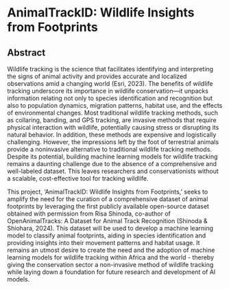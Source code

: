 # AnimalTrackID: Wildlife Insights from Footprints

## Abstract
Wildlife tracking is the science that facilitates identifying and interpreting the signs of animal activity and provides accurate and localized observations amid a changing world (Esri, 2023). The benefits of wildlife tracking underscore its importance in wildlife conservation—it unpacks information relating not only to species identification and recognition but also to population dynamics, migration patterns, habitat use, and the effects of environmental changes. Most traditional wildlife tracking methods, such as collaring, banding, and GPS tracking, are invasive methods that require physical interaction with wildlife, potentially causing stress or disrupting its natural behavior. In addition, these methods are expensive and logistically challenging. However, the impressions left by the foot of terrestrial animals provide a noninvasive alternative to traditional wildlife tracking methods. Despite its potential, building machine learning models for wildlife tracking remains a daunting challenge due to the absence of a comprehensive and well-labeled dataset. This leaves researchers and conservationists without a scalable, cost-effective tool for tracking wildlife.

This project, ‘AnimalTrackID: Wildlife Insights from Footprints,’ seeks to amplify the need for the curation of a comprehensive dataset of animal footprints by leveraging the first publicly available open-source dataset obtained with permission from Risa Shinoda, co-author of  OpenAnimalTracks: A Dataset for Animal Track Recognition (Shinoda & Shiohara, 2024). This dataset will be used to develop a machine learning model to classify animal footprints, aiding in species identification and providing insights into their movement patterns and habitat usage. It remains an utmost desire to create the need and the adoption of machine learning models for wildlife tracking within Africa and the world - thereby giving the conservation sector a non-invasive method of wildlife tracking while laying down a foundation for future research and development of AI models.

